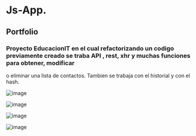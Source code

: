 # Js-App.
## Portfolio
### Proyecto EducacionIT en el cual refactorizando un codigo previamente creado se traba API , rest, xhr y muchas funciones para obtener, modificar 
o eliminar una lista de contactos.
Tambien se trabaja con el historial y con el hash.


![image](https://user-images.githubusercontent.com/106684681/193316336-114712c2-6059-4bbc-aaab-3f0a7a373f74.png)

![image](https://user-images.githubusercontent.com/106684681/193316690-5fbc167a-ae1c-445e-9373-cae3b70d5a9e.png)

![image](https://user-images.githubusercontent.com/106684681/193316820-f222f1d5-998c-45cd-b603-b87eb8fb01af.png)


![image](https://user-images.githubusercontent.com/106684681/193316864-7ee8bdc2-63fd-484d-a4d8-cd1c1a5aede3.png)


